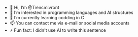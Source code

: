 - 👋 Hi, I’m @Trencmivront
- 👀 I’m interested in programming languages and AI structures
- 🌱 I’m currently learning codding in C
- 📫 You can contact me via e-mail or social media accounts
- ⚡ Fun fact: I didn't use AI to write this sentence

<!---
Trencmivront/Trencmivront is a ✨ special ✨ repository because its `README.md` (this file) appears on your GitHub profile.
You can click the Preview link to take a look at your changes.
--->
